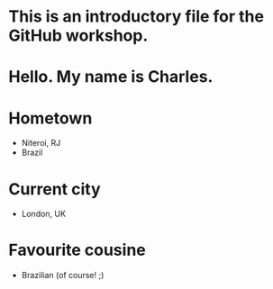 # This is an introductory file for the GitHub workshop.

# Hello. My name is Charles. 

# Hometown
* Niteroi, RJ
* Brazil

# Current city
* London, UK

# Favourite cousine
* Brazilian (of course! ;)

